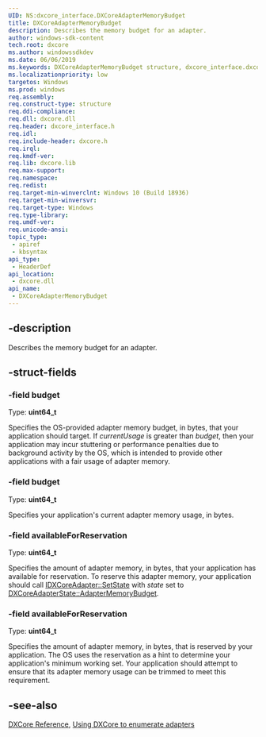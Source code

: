 ```yaml
---
UID: NS:dxcore_interface.DXCoreAdapterMemoryBudget
title: DXCoreAdapterMemoryBudget
description: Describes the memory budget for an adapter.
author: windows-sdk-content
tech.root: dxcore
ms.author: windowssdkdev
ms.date: 06/06/2019
ms.keywords: DXCoreAdapterMemoryBudget structure, dxcore_interface.dxcoreadaptermemorybudget
ms.localizationpriority: low
targetos: Windows
ms.prod: windows
req.assembly: 
req.construct-type: structure
req.ddi-compliance: 
req.dll: dxcore.dll
req.header: dxcore_interface.h
req.idl: 
req.include-header: dxcore.h
req.irql: 
req.kmdf-ver: 
req.lib: dxcore.lib
req.max-support: 
req.namespace: 
req.redist: 
req.target-min-winverclnt: Windows 10 (Build 18936)
req.target-min-winversvr: 
req.target-type: Windows
req.type-library: 
req.umdf-ver: 
req.unicode-ansi: 
topic_type:
 - apiref
 - kbsyntax
api_type:
 - HeaderDef
api_location:
 - dxcore.dll
api_name:
 - DXCoreAdapterMemoryBudget
---
```


## -description

Describes the memory budget for an adapter.

## -struct-fields

### -field budget

Type: **uint64_t**

Specifies the OS-provided adapter memory budget, in bytes, that your application should target. If *currentUsage* is greater than *budget*, then your application may incur stuttering or performance penalties due to background activity by the OS, which is intended to provide other applications with a fair usage of adapter memory.

### -field budget

Type: **uint64_t**

Specifies your application's current adapter memory usage, in bytes.

### -field availableForReservation

Type: **uint64_t**

Specifies the amount of adapter memory, in bytes, that your application has available for reservation. To reserve this adapter memory, your application should call [IDXCoreAdapter::SetState](/windows/win32/dxcore/dxcore_interface/nf-dxcore_interface-idxcoreadapter-setstate) with *state* set to [DXCoreAdapterState::AdapterMemoryBudget](/windows/win32/api/dxcore_interface/ne-dxcore_interface-dxcoreadapterstate).

### -field availableForReservation

Type: **uint64_t**

Specifies the amount of adapter memory, in bytes, that is reserved by your application. The OS uses the reservation as a hint to determine your application's minimum working set. Your application should attempt to ensure that its adapter memory usage can be trimmed to meet this requirement.

## -see-also

[DXCore Reference](/windows/win32/dxcore/dxcore-reference), [Using DXCore to enumerate adapters](/windows/win32/dxcore/dxcore-enum-adapters)
